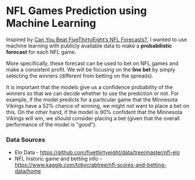 # NFL Games Prediction using Machine Learning

Inspired by [Can You Beat FiveThirtyEight’s NFL Forecasts?](https://projects.fivethirtyeight.com/2018-nfl-forecasting-game/), I wanted to use machine learning with publicly available data to make a **probabilistic forecast** for each NFL game. 

More specifically, these forecast can be used to bet on NFL games and make a consistent profit. We will be focusing on the **line bet** by simply selecting the winners (different from betting on the spreads). 

It is important that the models give us a confidence probability of the winners so that we can decide whether to use the prediction or not. For example, if the model predicts for a particular game that the Minnesota Vikings have a 52% chance of winning, we might not want to place a bet on this. On the other hand, if the model is 90% confident that the Minnesota Vikings will win, we should consider placing a bet (given that the overall performance of the model is "good").

### Data Sources
* Elo Data - https://github.com/fivethirtyeight/data/tree/master/nfl-elo
* NFL historic game and betting info - https://www.kaggle.com/tobycrabtree/nfl-scores-and-betting-data/home
